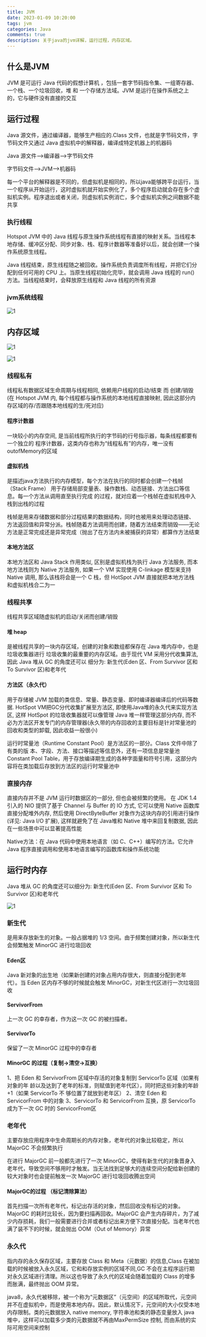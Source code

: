 ```yaml
---
title: JVM
date: 2023-01-09 10:20:00
tags: jvm
categories: Java
comments: true
description: 关于java的jvm详解，运行过程，内存区域。
---
```



## 什么是JVM

JVM 是可运行 Java 代码的假想计算机 ，包括一套字节码指令集、一组寄存器、一个栈、一个垃圾回收，堆 和 一个存储方法域。JVM 是运行在操作系统之上的，它与硬件没有直接的交互


## 运行过程

Java 源文件，通过编译器，能够生产相应的.Class 文件，也就是字节码文件，字节码文件又通过 Java 虚拟机中的解释器，编译成特定机器上的机器码

Java 源文件—->编译器—->字节码文件

字节码文件—->JVM—->机器码

每一个平台的解释器是不同的，但虚拟机是相同的，所以java能够跨平台运行，当一个程序从开始运行，这时虚拟机就开始实例化了，多个程序启动就会存在多个虚拟机实例。程序退出或者关闭，则虚拟机实例消亡，多个虚拟机实例之间数据不能共享

### 执行线程

Hotspot JVM 中的 Java 线程与原生操作系统线程有直接的映射关系。当线程本地存储、缓冲区分配、同步对象、栈、程序计数器等准备好以后，就会创建一个操作系统原生线程。

Java 线程结束，原生线程随之被回收。操作系统负责调度所有线程，并把它们分配到任何可用的 CPU 上。当原生线程初始化完毕，就会调用 Java 线程的 run() 方法。当线程结束时，会释放原生线程和 Java 线程的所有资源

### jvm系统线程
![1](1.jpg)

## 内存区域

![1](2.jpg)

![1](3.jpg)
### 线程私有
线程私有数据区域生命周期与线程相同, 依赖用户线程的启动/结束 而 创建/销毁(在 Hotspot JVM 内, 每个线程都与操作系统的本地线程直接映射, 因此这部分内存区域的存/否跟随本地线程的生/死对应)

#### 程序计数器
一块较小的内存空间, 是当前线程所执行的字节码的行号指示器，每条线程都要有一个独立的
程序计数器，这类内存也称为“线程私有”的内存，唯一没有outofMemory的区域

#### 虚拟机栈
是描述java方法执行的内存模型，每个方法在执行的同时都会创建一个栈帧（Stack Frame）
用于存储局部变量表、操作数栈、动态链接、方法出口等信息。每一个方法从调用直至执行完成
的过程，就对应着一个栈帧在虚拟机栈中入栈到出栈的过程

栈帧是用来存储数据和部分过程结果的数据结构，同时也被用来处理动态链接、 方法返回值和异常分派。栈帧随着方法调用而创建，随着方法结束而销毁——无论方法是正常完成还是异常完成（抛出了在方法内未被捕获的异常）都算作方法结束

#### 本地方法区
本地方法区和 Java Stack 作用类似, 区别是虚拟机栈为执行 Java 方法服务, 而本地方法栈则为
Native 方法服务, 如果一个 VM 实现使用 C-linkage 模型来支持 Native 调用, 那么该栈将会是一个
C 栈，但 HotSpot JVM 直接就把本地方法栈和虚拟机栈合二为一
### 线程共享
线程共享区域随虚拟机的启动/关闭而创建/销毁

#### 堆 heap
是被线程共享的一块内存区域，创建的对象和数组都保存在 Java 堆内存中，也是垃圾收集器进行
垃圾收集的最重要的内存区域。由于现代 VM 采用分代收集算法, 因此 Java 堆从 GC 的角度还可以
细分为: 新生代(Eden 区、From Survivor 区和 To Survivor 区)和老年代

#### 方法区（永久代）
用于存储被 JVM 加载的类信息、常量、静态变量、即时编译器编译后的代码等数据.
 HotSpot VM把GC分代收集扩展至方法区, 即使用Java堆的永久代来实现方法区, 这样 HotSpot 的垃圾收集器就可以像管理 Java 堆一样管理这部分内存, 而不必为方法区开发专门的内存管理器(永久带的内存回收的主要目标是针对常量池的回收和类型的卸载, 因此收益一般很小)

运行时常量池（Runtime Constant Pool）是方法区的一部分。Class 文件中除了有类的版
本、字段、方法、接口等描述等信息外，还有一项信息是常量池Constant Pool Table，用于存放编译期生成的各种字面量和符号引用，这部分内容将在类加载后存放到方法区的运行时常量池中

### 直接内存

直接内存并不是 JVM 运行时数据区的一部分, 但也会被频繁的使用。 在 JDK 1.4 引入的 NIO 提供了基于 Channel 与 Buffer 的 IO 方式, 它可以使用 Native 函数库直接分配堆外内存, 然后使用
DirectByteBuffer 对象作为这块内存的引用进行操作(详见: Java I/O 扩展), 这样就避免了在 Java堆和 Native 堆中来回复制数据, 因此在一些场景中可以显著提高性能

Native方法：在 Java 代码中使用本地语言（如 C、C++）编写的方法。它允许 Java 程序直接调用和使用本地语言编写的函数库和操作系统功能

## 运行时内存

Java 堆从 GC 的角度还可以细分为: 新生代(Eden 区、From Survivor 区和 To Survivor 区)和老年代

![1](4.jpg)

### 新生代
是用来存放新生的对象。一般占据堆的 1/3 空间。由于频繁创建对象，所以新生代会频繁触发
MinorGC 进行垃圾回收
#### Eden区
Java 新对象的出生地（如果新创建的对象占用内存很大，则直接分配到老年代）。当 Eden 区内存不够的时候就会触发 MinorGC，对新生代区进行一次垃圾回收
#### ServivorFrom
上一次 GC 的幸存者，作为这一次 GC 的被扫描者。
#### ServivorTo
保留了一次 MinorGC 过程中的幸存者
#### MinorGC 的过程（复制->清空->互换）
1、把 Eden 和 ServivorFrom 区域中存活的对象复制到 ServicorTo 区域（如果有对象的年
龄以及达到了老年的标准，则赋值到老年代区），同时把这些对象的年龄+1（如果 ServicorTo 不
够位置了就放到老年区）
2、清空 Eden 和 ServicorFrom 中的对象
3、ServicorTo 和 ServicorFrom 互换，原 ServicorTo 成为下一次 GC 时的 ServicorFrom区

### 老年代

主要存放应用程序中生命周期长的内存对象，老年代的对象比较稳定，所以 MajorGC 不会频繁执行

在进行 MajorGC 前一般都先进行了一次 MinorGC，使得有新生代的对象晋身入老年代，导致空间不够用时才触发。当无法找到足够大的连续空间分配给新创建的较大对象时也会提前触发一次 MajorGC 进行垃圾回收腾出空间

#### MajorGC的过程 （标记清除算法）

首先扫描一次所有老年代，标记出存活的对象，然后回收没有标记的对象。MajorGC 的耗时比较长，因为要扫描再回收。MajorGC 会产生内存碎片，为了减少内存损耗，我们一般需要进行合并或者标记出来方便下次直接分配。当老年代也满了装不下的时候，就会抛出 OOM（Out of Memory）异常

### 永久代

指内存的永久保存区域，主要存放 Class 和 Meta（元数据）的信息,Class 在被加载的时候被放入永久区域，它和和存放实例的区域不同,GC 不会在主程序运行期对永久区域进行清理。所以这也导致了永久代的区域会随着加载的 Class 的增多而胀满，最终抛出 OOM 异常。

java8，永久代被移除，被一个称为“元数据区”（元空间）的区域所取代，元空间并不在虚拟机中，而是使用本地内存。因此，默认情况下，元空间的大小仅受本地内存限制。类的元数据放入 native 
memory, 字符串池和类的静态变量放入 java 堆中，这样可以加载多少类的元数据就不再由MaxPermSize 控制, 而由系统的实际可用空间来控制